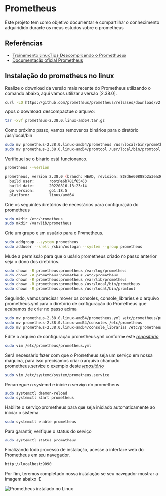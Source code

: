 # Prometheus

Este projeto tem como objetivo documentar e compartilhar o conhecimento adquiridido durante os meus estudos sobre o prometheus.


## Referências

 - [Treinamento LinuxTips Descomplicando o Promethueus](https://github.com/badtuxx/DescomplicandoPrometheus)
 - [Documentação oficial Prometheus](https://prometheus.io/)


## Instalação do prometheus no linux

Realize o download da versão mais recente do Prometheus utilizando o comando abaixo, aqui vamos utilizar a versão [2.38.0].

```bash
curl -LO https://github.com/prometheus/prometheus/releases/download/v2.38.0/prometheus-2.38.0.linux-amd64.tar.gz
```

Após o download, descompactue o arquivo:

```bash
tar -xvf prometheus-2.38.0.linux-amd64.tar.gz
```
    
Como próximo passo, vamos remover os binários para o diretório /usr/local/bin

```bash
sudo mv prometheus-2.38.0.linux-amd64/prometheus /usr/local/bin/prometheus
sudo mv prometheus-2.38.0.linux-amd64/promtool /usr/local/bin/promtool
```

Verifiquei se o binário está funcionando.

```bash
prometheus --version

prometheus, version 2.38.0 (branch: HEAD, revision: 818d6e60888b2a3ea363aee8a9828c7bafd73699)
  build user:       root@e6b781f65453
  build date:       20220816-13:23:14
  go version:       go1.18.5
  platform:         linux/amd64
```

Crie os seguintes diretórios de necessários para configuração do prometheus

```bash
sudo mkdir /etc/prometheus
sudo mkdir /var/lib/prometheus
````

Crie um grupo e um usuário para o Prometheus.

```bash
sudo addgroup --system prometheus
sudo adduser --shell /sbin/nologin --system --group prometheus
```

Mude a permissão para que o usário prometheus criado no passo anterior seja o dono dos diretórios.

```bash
sudo chown -R prometheus:prometheus /var/log/prometheus
sudo chown -R prometheus:prometheus /etc/prometheus
sudo chown -R prometheus:prometheus /var/lib/prometheus
sudo chown -R prometheus:prometheus /usr/local/bin/prometheus
sudo chown -R prometheus:prometheus /usr/local/bin/promtool
````


Seguindo, vamos precisar mover os consoles, console_libraries e o arquivo prometheus.yml para o diretório de configuração do Prometheus que acabamos de criar no passo acima

```bash
sudo mv prometheus-2.38.0.linux-amd64/prometheus.yml /etc/prometheus/prometheus.yml
sudo mv prometheus-2.38.0.linux-amd64/consoles /etc/prometheus
sudo mv prometheus-2.38.0.linux-amd64/console_libraries /etc/prometheus
```

Edite o arquivo de configuração prometheus.yml conforme este [_repositório_](https://github.com/miapferreira/prometheus/blob/master/conf/prometheus.yml)

```bash
sudo vim /etc/prometheus/prometheus.yml
```

Será necessário fazer com que o Prometheus seja um serviço em nossa máquina, para isso precisamos criar o arquivo chamado prometheus.service o exemplo deste [_repositório_](https://github.com/miapferreira/prometheus/blob/master/conf/prometheus.service)

```bash
sudo vim /etc/systemd/system/prometheus.service
```

Recarregue o systemd e inicie o serviço do prometheus.

```bash
sudo systemctl daemon-reload
sudo systemctl start prometheus
````

Habilite o serviço prometheus para que seja iniciado automaticamente ao iniciar o sistema.

```bash
sudo systemctl enable prometheus
````

Para garantir, verifique o status do serviço

```bash
sudo systemctl status prometheus
````

Finalizando todo processo de instalação, acesse a interface web do Prometheus em seu navegador.

```bash
http://localhost:9090
````
Por fim, teremos completado nossa instalação se seu navegador mostrar a imagem abaixo :D 

![Prometheus instalado no Linux](images/prometheus_interface_web.png)
&nbsp;

&nbsp;